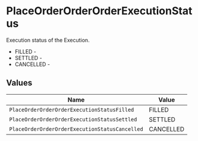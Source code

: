 # PlaceOrderOrderOrderExecutionStatus

Execution status of the Execution.
* FILLED - 
* SETTLED - 
* CANCELLED - 


## Values

| Name                                           | Value                                          |
| ---------------------------------------------- | ---------------------------------------------- |
| `PlaceOrderOrderOrderExecutionStatusFilled`    | FILLED                                         |
| `PlaceOrderOrderOrderExecutionStatusSettled`   | SETTLED                                        |
| `PlaceOrderOrderOrderExecutionStatusCancelled` | CANCELLED                                      |